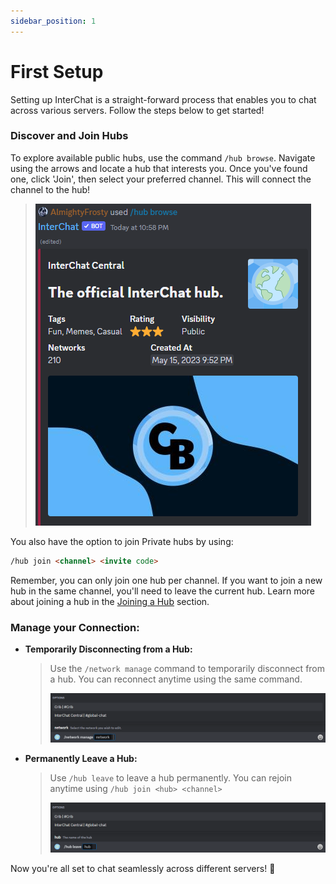 ```yaml
---
sidebar_position: 1
---
```


# First Setup

Setting up InterChat is a straight-forward process that enables you to chat across various servers. Follow the steps below to get started!

### Discover and Join Hubs

To explore available public hubs, use the command `/hub browse`. Navigate using the arrows and locate a hub that interests you. Once you've found one, click 'Join', then select your preferred channel. This will connect the channel to the hub!

> ![hub browse](/images/browse.png)

You also have the option to join Private hubs by using:

```md
/hub join <channel> <invite code>
```

Remember, you can only join one hub per channel. If you want to join a new hub in the same channel, you'll need to leave the current hub. Learn more about joining a hub in the [Joining a Hub](./hub/joining.md) section.

### **Manage your Connection:**

- **Temporarily Disconnecting from a Hub:**

  > Use the `/network manage` command to temporarily disconnect from a hub. You can reconnect anytime using the same command.
  >
  > ![](/images/NetworkManage.png)

- **Permanently Leave a Hub:**

  > Use `/hub leave` to leave a hub permanently. You can rejoin anytime using `/hub join <hub> <channel>`
  >
  > ![](/images/HubLeave.png)

Now you're all set to chat seamlessly across different servers! 🚀
